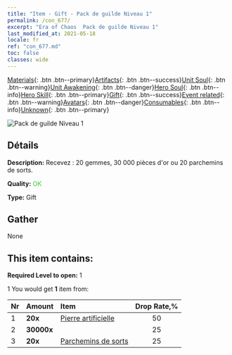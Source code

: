 ```yaml
---
title: "Item - Gift - Pack de guilde Niveau 1"
permalink: /con_677/
excerpt: "Era of Chaos  Pack de guilde Niveau 1"
last_modified_at: 2021-05-18
locale: fr
ref: "con_677.md"
toc: false
classes: wide
---
```

 [Materials](/ItemsFR/){: .btn .btn--primary}[Artifacts](/ItemsFR/Artifacts/){: .btn .btn--success}[Unit Soul](/ItemsFR/UnitSoul/){: .btn .btn--warning}[Unit Awakening](/ItemsFR/UnitAwakening/){: .btn .btn--danger}[Hero Soul](/ItemsFR/HeroSoul/){: .btn .btn--info}[Hero Skill](/ItemsFR/HeroSkill/){: .btn .btn--primary}[Gift](/ItemsFR/Gift/){: .btn .btn--success}[Event related](/ItemsFR/Events/){: .btn .btn--warning}[Avatars](/ItemsFR/Avatars/){: .btn .btn--danger}[Consumables](/ItemsFR/Consumables/){: .btn .btn--info}[Unknown](/ItemsFR/Unknown/){: .btn .btn--primary}

 ![Pack de guilde Niveau 1](/images/t/i_50002.png)

## Détails
 **Description:** Recevez : 20 gemmes, 30 000 pièces d'or ou 20 parchemins de sorts.

 **Quality:** <span style="color: #32CD32">OK</span>

 **Type:** Gift

## Gather

  None

## This item contains:

 **Required Level to open:** 1

 1 You would get **1** item  from:

  | Nr | Amount |     Item    | Drop Rate,% |
  |:---|:-------|:------------|:---------:|
  | 1 |  **20x** | [Pierre artificielle](/ItemsFR/art_188/) | 50 | 
  | 2 |  **30000x** | <i class="fas fa-coins"/> | 25 | 
  | 3 |  **20x** | [Parchemins de sorts](/ItemsFR/con_694/) | 25 | 

